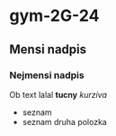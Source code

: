 # gym-2G-24
## Mensi nadpis
### Nejmensi nadpis
Ob text
lalal
**tucny**
*kurziva*
- seznam
- seznam druha polozka
